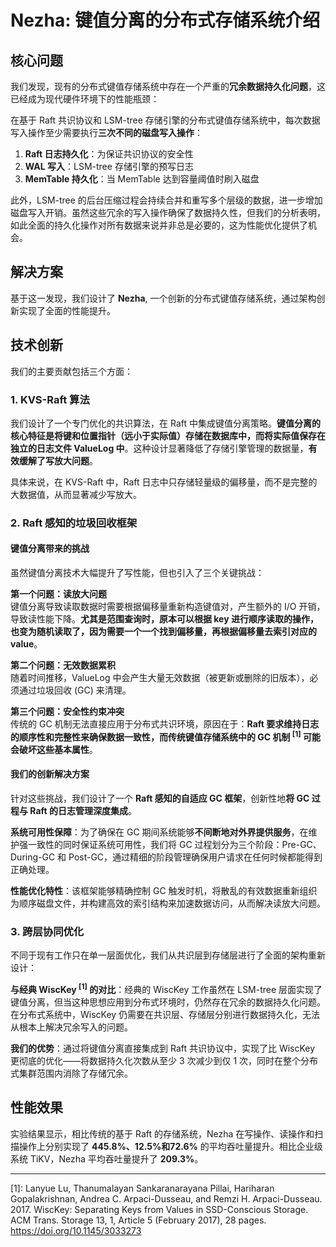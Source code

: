 # Nezha: 键值分离的分布式存储系统介绍

## 核心问题

我们发现，现有的分布式键值存储系统中存在一个严重的**冗余数据持久化问题**，这已经成为现代硬件环境下的性能瓶颈：

在基于 Raft 共识协议和 LSM-tree 存储引擎的分布式键值存储系统中，每次数据写入操作至少需要执行**三次不同的磁盘写入操作**：
1. **Raft 日志持久化**：为保证共识协议的安全性
2. **WAL 写入**：LSM-tree 存储引擎的预写日志 
3. **MemTable 持久化**：当 MemTable 达到容量阈值时刷入磁盘

此外，LSM-tree 的后台压缩过程会持续合并和重写多个层级的数据，进一步增加磁盘写入开销。虽然这些冗余的写入操作确保了数据持久性，但我们的分析表明，如此全面的持久化操作对所有数据来说并非总是必要的，这为性能优化提供了机会。

## 解决方案

基于这一发现，我们设计了 **Nezha**, 一个创新的分布式键值存储系统，通过架构创新实现了全面的性能提升。

## 技术创新

我们的主要贡献包括三个方面：

### 1. KVS-Raft 算法

我们设计了一个专门优化的共识算法，在 Raft 中集成键值分离策略。**键值分离的核心特征是将键和位置指针（远小于实际值）存储在数据库中，而将实际值保存在独立的日志文件 ValueLog 中**。这种设计显著降低了存储引擎管理的数据量，**有效缓解了写放大问题**。

具体来说，在 KVS-Raft 中，Raft 日志中只存储轻量级的偏移量，而不是完整的大数据值，从而显著减少写放大。

### 2. Raft 感知的垃圾回收框架

#### 键值分离带来的挑战

虽然键值分离技术大幅提升了写性能，但也引入了三个关键挑战：

**第一个问题：读放大问题**  
键值分离导致读取数据时需要根据偏移量重新构造键值对，产生额外的 I/O 开销，导致读性能下降。**尤其是范围查询时，原本可以根据 key 进行顺序读取的操作，也变为随机读取了，因为需要一个一个找到偏移量，再根据偏移量去索引对应的 value**。

**第二个问题：无效数据累积**  
随着时间推移，ValueLog 中会产生大量无效数据（被更新或删除的旧版本），必须通过垃圾回收 (GC) 来清理。

**第三个问题：安全性约束冲突**  
传统的 GC 机制无法直接应用于分布式共识环境，原因在于：**Raft 要求维持日志的顺序性和完整性来确保数据一致性，而传统键值存储系统中的 GC 机制 <sup>[1]</sup> 可能会破坏这些基本属性**。

#### 我们的创新解决方案

针对这些挑战，我们设计了一个 **Raft 感知的自适应 GC 框架**，创新性地**将 GC 过程与 Raft 的日志管理深度集成**。

**系统可用性保障**：为了确保在 GC 期间系统能够**不间断地对外界提供服务**，在维护强一致性的同时保证系统可用性，我们将 GC 过程划分为三个阶段：Pre-GC、During-GC 和 Post-GC，通过精细的阶段管理确保用户请求在任何时候都能得到正确处理。

**性能优化特性**：该框架能够精确控制 GC 触发时机，将散乱的有效数据重新组织为顺序磁盘文件，并构建高效的索引结构来加速数据访问，从而解决读放大问题。

### 3. 跨层协同优化

不同于现有工作只在单一层面优化，我们从共识层到存储层进行了全面的架构重新设计：

**与经典 WiscKey <sup>[1]</sup> 的对比**：经典的 WiscKey 工作虽然在 LSM-tree 层面实现了键值分离，但当这种思想应用到分布式环境时，仍然存在冗余的数据持久化问题。在分布式系统中，WiscKey 仍需要在共识层、存储层分别进行数据持久化，无法从根本上解决冗余写入的问题。

**我们的优势**：通过将键值分离直接集成到 Raft 共识协议中，实现了比 WiscKey 更彻底的优化——将数据持久化次数从至少 3 次减少到仅 1 次，同时在整个分布式集群范围内消除了存储冗余。

## 性能效果

实验结果显示，相比传统的基于 Raft 的存储系统，Nezha 在写操作、读操作和扫描操作上分别实现了 **445.8%、12.5%和72.6%** 的平均吞吐量提升。相比企业级系统 TiKV，Nezha 平均吞吐量提升了 **209.3%**。

---



[1]: Lanyue Lu, Thanumalayan Sankaranarayana Pillai, Hariharan Gopalakrishnan, Andrea C. Arpaci-Dusseau, and Remzi H. Arpaci-Dusseau. 2017. WiscKey: Separating Keys from Values in SSD-Conscious Storage. ACM Trans. Storage 13, 1, Article 5 (February 2017), 28 pages. https://doi.org/10.1145/3033273